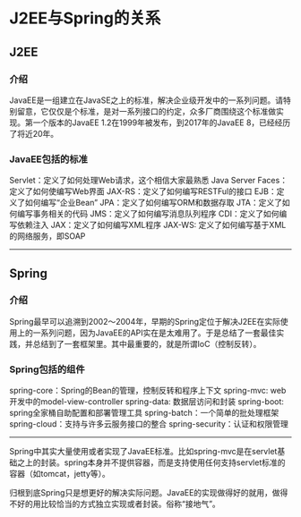 # J2EE与Spring的关系

## J2EE
### 介绍

JavaEE是一组建立在JavaSE之上的标准，解决企业级开发中的一系列问题。请特别留意，它仅仅是个标准，是对一系列接口的约定，众多厂商围绕这个标准做实现。第一个版本的JavaEE 1.2在1999年被发布，到2017年的JavaEE 8，已经经历了将近20年。

### JavaEE包括的标准

Servlet：定义了如何处理Web请求，这个相信大家最熟悉
Java Server Faces：定义了如何使编写Web界面
JAX-RS：定义了如何编写RESTFul的接口
EJB：定义了如何编写“企业Bean”
JPA：定义了如何编写ORM和数据存取
JTA：定义了如何编写事务相关的代码
JMS：定义了如何编写消息队列程序
CDI：定义了如何编写依赖注入
JAX：定义了如何编写XML程序
JAX-WS: 定义了如何编写基于XML的网络服务，即SOAP

---

## Spring

### 介绍

Spring最早可以追溯到2002～2004年，早期的Spring定位于解决J2EE在实际使用上的一系列问题，因为JavaEE的API实在是太难用了。于是总结了一套最佳实践，并总结到了一套框架里。其中最重要的，就是所谓IoC（控制反转）。

### Spring包括的组件
spring-core：Spring的Bean的管理，控制反转和程序上下文
spring-mvc: web开发中的model-view-controller
spring-data: 数据层访问和封装
spring-boot: spring全家桶自助配置和部署管理工具
spring-batch：一个简单的批处理框架
spring-cloud：支持与许多云服务接口的整合
spring-security：认证和权限管理

---

Spring中其实大量使用或者实现了JavaEE标准。比如spring-mvc是在servlet基础之上的封装。spring本身并不提供容器，而是支持使用任何支持servlet标准的容器（如tomcat，jetty等）。

归根到底Spring只是想更好的解决实际问题。JavaEE的实现做得好的就用，做得不好的用比较恰当的方式独立实现或者封装。俗称“接地气”。